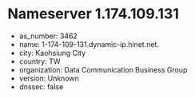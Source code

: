 # Nameserver 1.174.109.131

* as_number: 3462
* name: 1-174-109-131.dynamic-ip.hinet.net.
* city: Kaohsiung City
* country: TW
* organization: Data Communication Business Group
* version: Unknown
* dnssec: false
